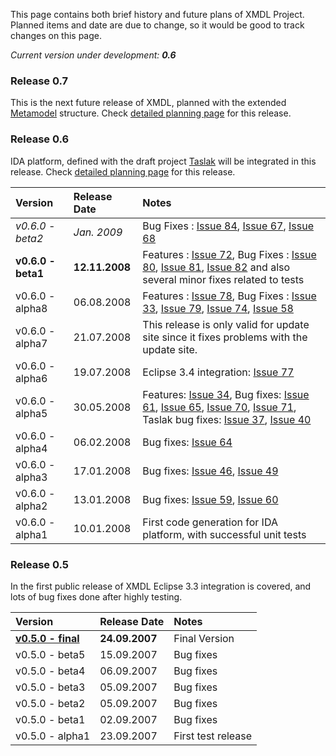 This page contains both brief history and future plans of XMDL Project. Planned items and date are due to change, so it would be good to track changes on this page.

_Current version under development: **0.6**_

### Release 0.7 ###

This is the next future release of XMDL, planned with the extended [Metamodel](Metamodel.md) structure. Check [detailed planning page](ReleasePlan0_7.md) for this release.

### Release 0.6 ###

IDA platform, defined with the draft project [Taslak](http://taslak.googlecode.com/) will be integrated in this release. Check [detailed planning page](ReleasePlan0_6.md) for this release.

| **Version**        |  **Release Date** | **Notes** |
|:-------------------|:------------------|:----------|
| _v0.6.0 - beta2_   | _Jan. 2009_       | Bug Fixes : [Issue 84](http://code.google.com/p/xmdl/issues/detail?id=84), [Issue 67](http://code.google.com/p/xmdl/issues/detail?id=67), [Issue 68](http://code.google.com/p/xmdl/issues/detail?id=68) |
| **v0.6.0 - beta1** | **12.11.2008**    | Features : [Issue 72](http://code.google.com/p/xmdl/issues/detail?id=72), Bug Fixes : [Issue 80](http://code.google.com/p/xmdl/issues/detail?id=80), [Issue 81](http://code.google.com/p/xmdl/issues/detail?id=81), [Issue 82](http://code.google.com/p/xmdl/issues/detail?id=82) and also several minor fixes related to tests |
|  v0.6.0 - alpha8   |  06.08.2008       | Features : [Issue 78](http://code.google.com/p/xmdl/issues/detail?id=78), Bug Fixes : [Issue 33](http://code.google.com/p/xmdl/issues/detail?id=33), [Issue 79](http://code.google.com/p/xmdl/issues/detail?id=79), [Issue 74](http://code.google.com/p/xmdl/issues/detail?id=74), [Issue 58](http://code.google.com/p/xmdl/issues/detail?id=58)  |
|  v0.6.0 - alpha7   |  21.07.2008       | This release is only valid for update site since it fixes problems with the update site. |
|  v0.6.0 - alpha6   |  19.07.2008       | Eclipse 3.4 integration: [Issue 77](http://code.google.com/p/xmdl/issues/detail?id=77) |
|  v0.6.0 - alpha5   |  30.05.2008       | Features: [Issue 34](http://code.google.com/p/xmdl/issues/detail?id=34), Bug fixes: [Issue 61](http://code.google.com/p/xmdl/issues/detail?id=61), [Issue 65](http://code.google.com/p/xmdl/issues/detail?id=65), [Issue 70](http://code.google.com/p/xmdl/issues/detail?id=70), [Issue 71](http://code.google.com/p/xmdl/issues/detail?id=71), Taslak bug fixes: [Issue 37](http://code.google.com/p/taslak/issues/detail?id=37), [Issue 40](http://code.google.com/p/taslak/issues/detail?id=40) |
|  v0.6.0 - alpha4   |  06.02.2008       | Bug fixes: [Issue 64](http://code.google.com/p/xmdl/issues/detail?id=64) |
|  v0.6.0 - alpha3   | 17.01.2008        | Bug fixes: [Issue 46](http://code.google.com/p/xmdl/issues/detail?id=46), [Issue 49](http://code.google.com/p/xmdl/issues/detail?id=49) |
|  v0.6.0 - alpha2   | 13.01.2008        | Bug fixes: [Issue 59](http://code.google.com/p/xmdl/issues/detail?id=59), [Issue 60](http://code.google.com/p/xmdl/issues/detail?id=60) |
|  v0.6.0 - alpha1   |  10.01.2008       | First code generation for IDA platform, with successful unit tests |


### Release 0.5 ###

In the first public release of XMDL Eclipse 3.3 integration is covered, and lots of bug fixes done after highly testing.

| **Version**        |  **Release Date** | **Notes** |
|:-------------------|:------------------|:----------|
| **[v0.5.0 - final](http://xmdl.googlecode.com/files/xmdl_0.5.0.20070924_final.zip)** |  **24.09.2007**   | Final Version |
|  v0.5.0 - beta5    |   15.09.2007      | Bug fixes |
|  v0.5.0 - beta4    |   06.09.2007      | Bug fixes |
|  v0.5.0 - beta3    |   05.09.2007      | Bug fixes |
|  v0.5.0 - beta2    |   05.09.2007      | Bug fixes |
|  v0.5.0 - beta1    |   02.09.2007      | Bug fixes |
|  v0.5.0 - alpha1   |   23.09.2007      | First test release |